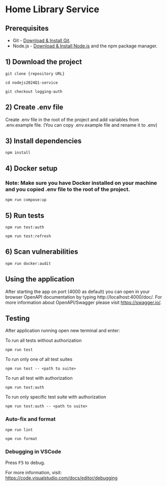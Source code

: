 # Home Library Service

## Prerequisites

- Git - [Download & Install Git](https://git-scm.com/downloads).
- Node.js - [Download & Install Node.js](https://nodejs.org/en/download/) and the npm package manager.

## 1) Download the project

```
git clone {repository URL}
```
```
cd nodejs2024Q1-service
```
```
git checkout logging-auth
```

## 2) Create .env file

Create .env file in the root of the project and add variables from .env.example file.
(You can copy .env.example file and rename it to .env)

## 3) Install dependencies

```
npm install
```

## 4) Docker setup
### Note: Make sure you have Docker installed on your machine and you copied .env file to the root of the project.

```
npm run compose:up
```

## 5) Run tests
```
npm run test:auth
```

```
npm run test:refresh
```

## 6) Scan vulnerabilities

```
npm run docker:audit
```

## Using the application

After starting the app on port (4000 as default) you can open
in your browser OpenAPI documentation by typing http://localhost:4000/doc/.
For more information about OpenAPI/Swagger please visit https://swagger.io/.

## Testing

After application running open new terminal and enter:

To run all tests without authorization

```
npm run test
```

To run only one of all test suites

```
npm run test -- <path to suite>
```

To run all test with authorization

```
npm run test:auth
```

To run only specific test suite with authorization

```
npm run test:auth -- <path to suite>
```

### Auto-fix and format

```
npm run lint
```

```
npm run format
```

### Debugging in VSCode

Press <kbd>F5</kbd> to debug.

For more information, visit: https://code.visualstudio.com/docs/editor/debugging
